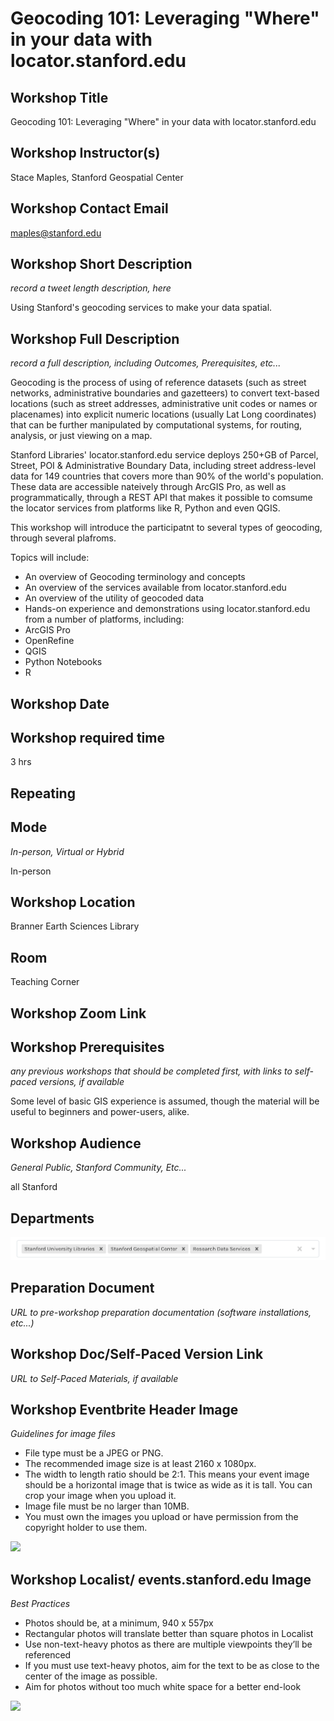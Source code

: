 # Geocoding 101: Leveraging "Where" in your data with locator.stanford.edu
## Workshop Title

Geocoding 101: Leveraging "Where" in your data with locator.stanford.edu

## Workshop Instructor(s)

Stace Maples, Stanford Geospatial Center

## Workshop Contact Email

maples@stanford.edu

## Workshop Short Description
_record a tweet length description, here_

Using Stanford's geocoding services to make your data spatial.

## Workshop Full Description
_record a full description, including Outcomes, Prerequisites, etc..._

Geocoding is the process of using of reference datasets (such as street networks, administrative boundaries and gazetteers) to convert text-based locations (such as street addresses, administrative unit codes or names or placenames) into explicit numeric locations (usually Lat Long coordinates) that can be further manipulated by computational systems, for routing, analysis, or just viewing on a map.

Stanford Libraries' locator.stanford.edu service deploys 250+GB of Parcel, Street, POI & Administrative Boundary Data, including street address-level data for 149 countries that covers more than 90% of the world's population. These data are accessible nateively through ArcGIS Pro, as well as programmatically, through a REST API that makes it possible to comsume the locator services from platforms like R, Python and even QGIS. 

This workshop will introduce the participatnt to several types of geocoding, through several plafroms.

Topics will include:

* An overview of Geocoding terminology and concepts
* An overview of the services available from locator.stanford.edu
* An overview of the utility of geocoded data
* Hands-on experience and demonstrations using locator.stanford.edu from a number of platforms, including:
 * ArcGIS Pro
 * OpenRefine
 * QGIS
 * Python Notebooks
 * R

## Workshop Date

## Workshop required time

3 hrs

## Repeating

## Mode 
_In-person, Virtual or Hybrid_

In-person

## Workshop Location

Branner Earth Sciences Library

## Room

Teaching Corner

## Workshop Zoom Link

## Workshop Prerequisites
_any previous workshops that should be completed first, with links to self-paced versions, if available_

Some level of basic GIS experience is assumed, though the material will be useful to beginners and power-users, alike. 

## Workshop Audience
_General Public, Stanford Community, Etc..._

all Stanford

## Departments

![](images/audience.png)  

## Preparation Document
_URL to pre-workshop preparation documentation  (software installations, etc...)_



## Workshop Doc/Self-Paced Version Link
_URL to Self-Paced Materials, if available_


## Workshop Eventbrite Header Image
_Guidelines for image files_

   * File type must be a JPEG or PNG.
   * The recommended image size is at least 2160 x 1080px.
   * The width to length ratio should be 2:1. This means your event image should be a horizontal image that is twice as wide as it is tall. You can crop your image when you upload it.
   * Image file must be no larger than 10MB.
   * You must own the images you upload or have permission from the copyright holder to use them.

![](https://s3.amazonaws.com/media-p.slid.es/uploads/340536/images/9606631/pasted-from-clipboard.png)

## Workshop Localist/ events.stanford.edu Image
_Best Practices_

   * Photos should be, at a minimum, 940 x 557px
   * Rectangular photos will translate better than square photos in Localist
   * Use non-text-heavy photos as there are multiple viewpoints they’ll be referenced
   * If you must use text-heavy photos, aim for the text to be as close to the center of the image as possible.
   * Aim for photos without too much white space for a better end-look

![](https://s3.amazonaws.com/media-p.slid.es/uploads/340536/images/9606631/pasted-from-clipboard.png)